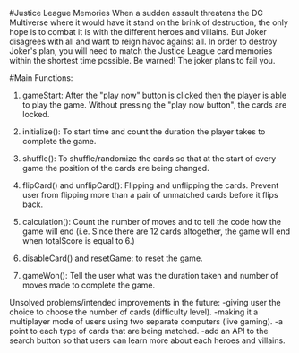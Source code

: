 #Justice League Memories
When a sudden assault threatens the DC Multiverse where it would have it stand on the brink of destruction, the only hope is to combat it is with the different heroes and villains. But Joker disagrees with all and want to reign havoc against all.
In order to destroy Joker's plan, you will need to match the Justice League card memories within the shortest time possible. Be warned! The joker plans to fail you.

#Main Functions:

1) gameStart:
    After the "play now" button is clicked then the player is able to play the game. Without pressing the "play now button", the cards are locked.

2) initialize():
    To start time and count the duration the player takes to complete the game.

3) shuffle():
    To shuffle/randomize the cards so that at the start of every game the position of the cards are being changed.

4) flipCard() and unflipCard():
    Flipping and unflipping the cards. Prevent user from flipping more than a pair of unmatched cards before it flips back.

5) calculation():
    Count the number of moves and to tell the code how the game will end (i.e. Since there are 12 cards altogether, the game will end when totalScore is equal to 6.)

6) disableCard() and resetGame:
    to reset the game.

7) gameWon():
    Tell the user what was the duration taken and number of moves made to complete the game.


Unsolved problems/intended improvements in the future:
-giving user the choice to choose the number of cards (difficulty level).
-making it a multiplayer mode of users using two separate computers (live gaming).
-a point to each type of cards that are being matched.
-add an API to the search button so that users can learn more about each heroes and villains.
    